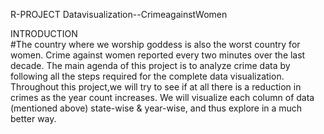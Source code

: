 R-PROJECT Datavisualization--CrimeagainstWomen

INTRODUCTION  
#The country where we worship goddess is also the worst country for women. Crime against women reported every two minutes over the last decade.
The main agenda of this project is to analyze crime data by following all the steps required for the complete data visualization.
Throughout this project,we will try to see if at all there is a reduction in crimes as the year count increases. We will visualize each column of data (mentioned above) state-wise & year-wise, and thus explore in a much better way. 
